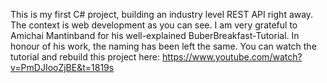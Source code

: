 This is my first C# project, building an industry level REST API right away. The context is web development as you can see. 
I am very grateful to Amichai Mantinband for his well-explained BuberBreakfast-Tutorial. In honour of his work, the naming has been left the same.
You can watch the tutorial and rebuild this project here: https://www.youtube.com/watch?v=PmDJIooZjBE&t=1819s
